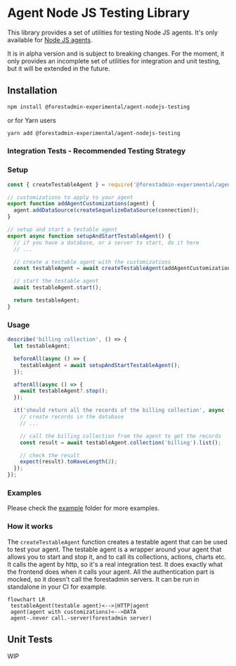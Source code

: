 # Agent Node JS Testing Library

This library provides a set of utilities for testing Node JS agents.
It's only available for [Node JS agents](https://docs.forestadmin.com/developer-guide-agents-nodejs/).

It is in alpha version and is subject to breaking changes.
For the moment, it only provides an incomplete set of utilities for integration and unit testing, but it will be
extended in the future.

## Installation

```bash
npm install @forestadmin-experimental/agent-nodejs-testing
```

or for Yarn users

```bash
yarn add @forestadmin-experimental/agent-nodejs-testing
```

### Integration Tests - Recommended Testing Strategy

### Setup

```javascript
const { createTestableAgent } = require('@forestadmin-experimental/agent-nodejs-testing');

// customizations to apply to your agent
export function addAgentCustomizations(agent) {
  agent.addDataSource(createSequelizeDataSource(connection));
}

// setup and start a testable agent
export async function setupAndStartTestableAgent() {
  // if you have a database, or a server to start, do it here
  // ...

  // create a testable agent with the customizations
  const testableAgent = await createTestableAgent(addAgentCustomizations);

  // start the testable agent
  await testableAgent.start();

  return testableAgent;
}
```

### Usage

```javascript
describe('billing collection', () => {
  let testableAgent;

  beforeAll(async () => {
    testableAgent = await setupAndStartTestableAgent();
  });

  afterAll(async () => {
    await testableAgent?.stop();
  });

  it('should return all the records of the billing collection', async () => {
    // create records in the database
    // ...

    // call the billing collection from the agent to get the records
    const result = await testableAgent.collection('billing').list();

    // check the result
    expect(result).toHaveLength(2);
  });
});
```

### Examples

Please check the [example](./example) folder for more examples.

### How it works

The `createTestableAgent` function creates a testable agent that can be used to test your agent.
The testable agent is a wrapper around your agent that allows you to start and stop it, and to call its collections, actions, charts etc.
It calls the agent by http, so it's a real integration test. It does exactly what the frontend does when it calls your agent.
All the authentication part is mocked, so it doesn't call the forestadmin servers.
It can be run in standalone in your CI for example.

```mermaid
flowchart LR
 testableAgent(testable agent)<-->|HTTP|agent
 agent(agent with customizations)<-->DATA
 agent-.never call.-server(forestadmin server)
```

## Unit Tests

WIP

